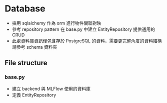 # Database
- 採用 sqlalchemy 作為 orm 進行物件關聯對映
- 參考 repository pattern 在 base.py 中建立 EntityRepository 提供通用的 CRUD
- 此處資料庫資訊僅包含存於 PostgreSQL 的資料，需要更完整角度的資料結構請參考 schema 資料夾

## File structure
### base.py
- 建立 backend 與 MLFlow 使用的資料庫
- 定義 EntityRepository